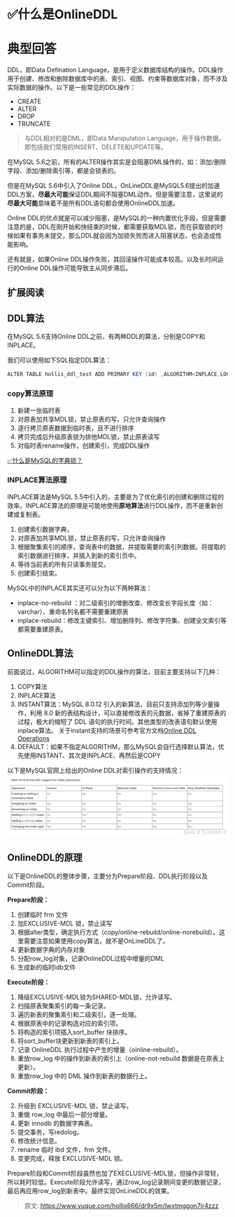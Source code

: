 # ✅什么是OnlineDDL


# 典型回答

DDL，即Data Defination Language，是用于定义数据库结构的操作。DDL操作用于创建、修改和删除数据库中的表、索引、视图、约束等数据库对象，而不涉及实际数据的操作。以下是一些常见的DDL操作：

- CREATE  
- ALTER 
- DROP 
- TRUNCATE

> 与DDL相对的是DML，即Data Manipulation Language，用于操作数据。即包括我们常用的INSERT、DELETE和UPDATE等。


在MySQL 5.6之前，所有的ALTER操作其实是会阻塞DML操作的，如：添加/删除字段、添加/删除索引等，都是会锁表的。

但是在MySQL 5.6中引入了Online DDL，OnLineDDL是MySQL5.6提出的加速DDL方案，**尽最大可能**保证DDL期间不阻塞DML动作。但是需要注意，这里说的**尽最大可能**意味着不是所有DDL语句都会使用OnlineDDL加速。

Online DDL的优点就是可以减少阻塞，是MySQL的一种内置优化手段，但是需要注意的是，DDL在刚开始和快结束的时候，都需要获取MDL锁，而在获取锁的时候如果有事务未提交，那么DDL就会因为加锁失败而进入阻塞状态，也会造成性能影响。

还有就是，如果Online DDL操作失败，其回滚操作可能成本较高。以及长时间运行的Online DDL操作可能导致主从同步滞后。

## 扩展阅读


## DDL算法

在MySQL 5.6支持Online DDL之前，有两种DDL的算法，分别是COPY和INPLACE。

我们可以使用如下SQL指定DDL算法：

```java
ALTER TABLE hollis_ddl_test ADD PRIMARY KEY (id) ,ALGORITHM=INPLACE,LOCK=NONE
```

### copy算法原理

1. 新建一张临时表
2. 对原表加共享MDL锁，禁止原表的写，只允许查询操作
3. 逐行拷贝原表数据到临时表，且不进行排序
4. 拷贝完成后升级原表锁为排他MDL锁，禁止原表读写
5. 对临时表rename操作，创建索引，完成DDL操作

[✅什么是MySQL的字典锁？](https://yuque.com/hollis666/dr9x5m/ru6eaoolefdo0lor)


### INPLACE算法原理

INPLACE算法是MySQL 5.5中引入的，主要是为了优化索引的创建和删除过程的效率。INPLACE算法的原理是可能地使用**原地算法**进行DDL操作，而不是重新创建或复制表。

1. 创建索引数据字典，
2. 对原表加共享MDL锁，禁止原表的写，只允许查询操作
3. 根据聚集索引的顺序，查询表中的数据，并提取需要的索引列数据。将提取的索引数据进行排序，并插入到新的索引页中。
4. 等待当前表的所有只读事务提交。
5. 创建索引结束。

MySQL中的INPLACE其实还可以分为以下两种算法：

- inplace-no-rebuild ：对二级索引的增删改查、修改变长字段长度（如：varchar）、重命名列名都不需要重建原表
- inplace-rebuild：修改主键索引、增加删除列、修改字符集、创建全文索引等都需要重建原表。


## OnlineDDL算法

前面说过，ALGORITHM可以指定的DDL操作的算法，目前主要支持以下几种：

1. COPY算法
2. INPLACE算法
3. INSTANT算法：MySQL 8.0.12 引入的新算法，目前只支持添加列等少量操作，利用 8.0 新的表结构设计，可以直接修改表的元数据，省掉了重建原表的过程，极大的缩短了 DDL 语句的执行时间。其他类型的改表语句默认使用inplace算法。
关于instant支持的场景可参考官方文档[Online DDL Operations](https://dev.mysql.com/doc/refman/8.0/en/innodb-online-ddl-operations.html)
4. DEFAULT：如果不指定ALGORITHM，那么MySQL会自行选择默认算法，优先使用INSTANT、其次是INPLACE、再然后是COPY

以下是MySQL官网上给出的Online DDL对索引操作的支持情况：
![image.png](./img/1fygyn2u6y15fPTs/1699087940495-5f8f233a-7e00-4e6b-82d2-4de1bc796eff-578504.png)

## OnlineDDL的原理

以下是OnlineDDL的整体步骤，主要分为Prepare阶段、DDL执行阶段以及Commit阶段。

**Prepare阶段：**

1. 创建临时 frm 文件
2. 加EXCLUSIVE-MDL 锁，禁止读写
3. 根据alter类型，确定执行方式（copy/online-rebuild/online-norebuild）。这里需要注意如果使用copy算法，就不是OnLineDDL了。
4. 更新数据字典的内存对象
5. 分配row_log对象，记录OnlineDDL过程中增量的DML
6. 生成新的临时idb文件

**Execute阶段：**

1. 降级EXCLUSIVE-MDL锁为SHARED-MDL锁，允许读写。
2. 扫描原表聚集索引的每一条记录。
3. 遍历新表的聚集索引和二级索引，逐一处理。
4. 根据原表中的记录构造对应的索引项。
5. 将构造的索引项插入sort_buffer 块排序。
6. 将sort_buffer块更新到新表的索引上。
7. 记录 OnlineDDL 执行过程中产生的增量（oinline-rebuild）。
8. 重放row_log 中的操作到新表的索引上（online-not-rebuild 数据是在原表上更新）。
9. 重放row_log 中的 DML 操作到新表的数据行上。

**Commit阶段：**

2. 升级到 EXCLUSIVE-MDL 锁，禁止读写。
3. 重做 row_log 中最后一部分增量。
4. 更新 innodb 的数据字典表。
5. 提交事务，写redolog。
6. 修改统计信息。
7. rename 临时 ibd 文件，frm 文件。
8. 变更完成，释放 EXCLUSIVE-MDL 锁。

Prepare阶段和Commit阶段虽然也加了EXECLUSIVE-MDL锁，但操作非常轻，所以耗时较低。Execute阶段允许读写，通过row_log记录期间变更的数据记录，最后再应用row_log到新表中。最终实现OnLineDDL的效果。


> 原文: <https://www.yuque.com/hollis666/dr9x5m/lwxtmggon7ir4zzz>